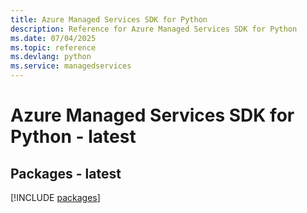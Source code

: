```yaml
---
title: Azure Managed Services SDK for Python
description: Reference for Azure Managed Services SDK for Python
ms.date: 07/04/2025
ms.topic: reference
ms.devlang: python
ms.service: managedservices
---
```

# Azure Managed Services SDK for Python - latest
## Packages - latest
[!INCLUDE [packages](managed-services-index.md)]